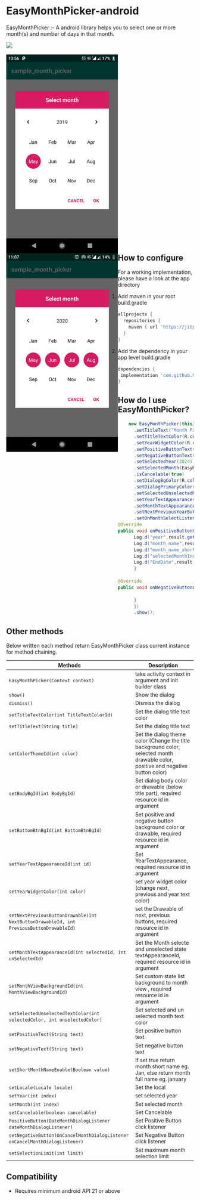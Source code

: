 # EasyMonthPicker-android
EasyMonthPicker :- A android library helps you to select one or more month(s) and number of days in that month.

[![](https://jitpack.io/v/hvyas3662/EasyMonthPicker-android.svg)](https://jitpack.io/#hvyas3662/EasyMonthPicker-android)

<div width="100%">
  <img src="images/single.jpg" style="float:left; margin-right:200px;" width="300" height="533">
  <img src="images/multipal_select.jpg" style="float:left;" width="300" height="533">
</div>

## How to configure

 For a working implementation, please have a look at the app directory
 1. Add maven in your root build.gradle

```gradle
allprojects {
  repositories {
    maven { url 'https://jitpack.io' }
  }
}
```
 2. Add the dependency in your app level build.gradle
 ```gradle
dependencies {
  implementation 'com.github.hvyas3662:EasyMonthPicker-android:2.0'
}
```

## How do I use EasyMonthPicker?

  ```java
      new EasyMonthPicker(this)
        .setTitleText("Month Picker")
        .setTitleTextColor(R.color.black)
        .setYearWidgetColor(R.color.white)
        .setPositiveButtonText("Select")
        .setNegativeButtonText("Dismiss")
        .setSelectedYear(2024)
        .setSelectedMonth(EasyMonthPicker.FEB)
        .isCancelable(true)
        .setDialogBgColor(R.color.colorRed)
        .setDialogPrimaryColor(R.color.white)
        .setSelectedUnselectedMonthTextColor(R.color.white,R.color.black)
        .setYearTextAppearance(R.style.tp)
        .setMonthTextAppearance(R.style.tp,R.style.tp1)
        .setNextPreviousYearButtonDrawable(R.drawable.ic_arrow_forward_black_24dp,R.drawable.ic_arrow_back_black_24dp)
        .setOnMonthSelectListener(new OnMonthSelectListener(){
@Override
public void onPositiveButtonClicked(MonthPickerResult result){
        Log.d("year",result.getYear()+"");
        Log.d("month_name",result.getSelectedMonthName());
        Log.d("month_name_short",result.getSelectedMonthShortName());
        Log.d("selectedMonthIndex",result.getSelectedMonthIndex()+"");
        Log.d("EndDate",result.getSelectedMonthEndDate()+"");
        }

@Override
public void onNegativeButtonClicked(){

        }
        })
        .show();
  ```
  
## Other methods

   Below written each method return EasyMonthPicker class current instance for method chaining.
   
   
   | Methods | Description |
   | --- | --- |
   | `EasyMonthPicker(Context context)` | take activity context in argument and init builder class  |
   | `show()` | Show the dialog |
   | `dismiss()` | Dismiss the dialog |
   | `setTitleTextColor(int TitleTextColorId)` | Set the dialog title text color |
   | `setTitleText(String title)` | Set the dialog title text |
   | `setColorThemeId(int color)` | Set the dialog theme color (Change the title background color, selected month drawable color, positive and negative button color) | 
   | `setBodyBgId(int BodyBgId)` | Set dialog body color or drawable (below title part), required resource id in argument | 
   | `setBottomBtnBgId(int BottomBtnBgId)` | Set positive and negative button background color or drawable, required resource id in argument |
   | `setYearTextAppearanceId(int id)` | Set YearTextAppearance, required resource id in argument |
   | `setYearWidgetColor(int color)` | set year widget color (change next, previous and year text color) |
   | `setNextPreviousButtonDrawable(int NextButtonDrawableId, int PreviousButtonDrawableId)` | set the Drawable of next, previous buttons, required resource id in argument  |
   | `setMonthTextAppearanceId(int selectedId, int unSelectedId)` | Set the Month selecte and unselected state textAppearanceId, required resource id in argument  |
   | `setMonthViewBackgroundId(int MonthViewBackgroundId)` | Set custom state list background to month view , required resource id in argument  |
   | `setSelectedUnselectedTextColor(int selectedColor, int unselectedColor)` | Set selected and un selected month text color |
   | `setPositiveText(String text)` | Set positive button text |
   | `setNegativeText(String text)` | Set negative button text |
   | `setShortMonthNameEnable(Boolean value)` | If set true return month short name eg. Jan, else return month full name eg. january |
   | `setLocale(Locale locale)` | Set the local |
   | `setYear(int index)` | set selected year |
   | `setMonth(int index)` | Set selected month |
   | `setCancelable(boolean cancelable)` | Set Cancelable |
   | `PositiveButton(DateMonthDialogListener dateMonthDialogListener)` | Set Positive Button click listener |
   | `setNegativeButton(OnCancelMonthDialogListener onCancelMonthDialogListener)` |  Set Negative Button click listener |
   | `setSelectionLimit(int limit)` | Set maximum month selection limit |
  

## Compatibility
  
  * Requires minimum android API 21 or above
